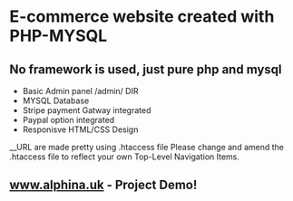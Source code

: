 # E-commerce website created with PHP-MYSQL
## No framework is used, just pure php and mysql

* Basic Admin panel /admin/ DIR
* MYSQL Database
* Stripe payment Gatway integrated
* Paypal option integrated
* Responisve HTML/CSS Design

__URL are made pretty using .htaccess file
Please change and amend the .htaccess file to reflect your own Top-Level Navigation Items.

## www.alphina.uk - Project Demo!
